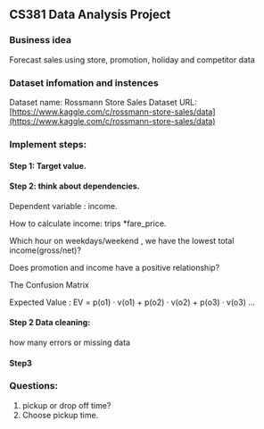 ## CS381 Data Analysis Project

### Business idea
Forecast sales using store, promotion, holiday and competitor data

### Dataset infomation and instences

Dataset name: Rossmann Store Sales
Dataset URL: [https://www.kaggle.com/c/rossmann-store-sales/data](https://www.kaggle.com/c/rossmann-store-sales/data)


### Implement steps:
#### Step 1:  Target value.


#### Step 2:  think about dependencies.

Dependent variable : income.  

How to calculate income:  trips *fare_price.

Which hour on weekdays/weekend , we have the lowest total income(gross/net)?

Does promotion and income have a positive relationship?

The Confusion Matrix 

Expected Value :
EV = p(o1) · v(o1) + p(o2) · v(o2) + p(o3) · v(o3) ... 
   
#### Step 2 Data cleaning:
how many errors  or missing data

#### Step3

### Questions: 
1. pickup or drop off time?
2. Choose pickup time.

